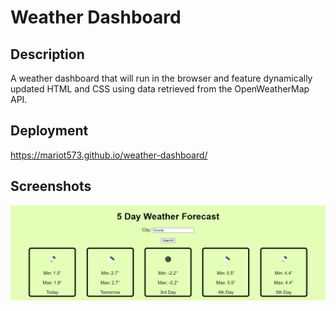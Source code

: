 # Weather Dashboard

## Description

A weather dashboard that will run in the browser and feature dynamically updated HTML and CSS using data retrieved from the OpenWeatherMap API.

## Deployment

https://mariot573.github.io/weather-dashboard/

## Screenshots

![Screenshot of a demo of the webpage](./assets/images/weatherdemo.PNG)
